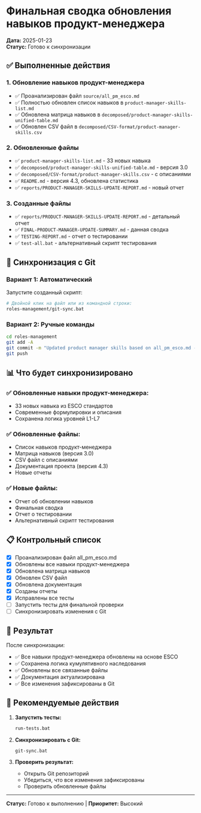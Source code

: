 # Финальная сводка обновления навыков продукт-менеджера

**Дата:** 2025-01-23  
**Статус:** Готово к синхронизации

## ✅ Выполненные действия

### 1. Обновление навыков продукт-менеджера
- ✅ Проанализирован файл `source/all_pm_esco.md`
- ✅ Полностью обновлен список навыков в `product-manager-skills-list.md`
- ✅ Обновлена матрица навыков в `decomposed/product-manager-skills-unified-table.md`
- ✅ Обновлен CSV файл в `decomposed/CSV-format/product-manager-skills.csv`

### 2. Обновленные файлы
- ✅ `product-manager-skills-list.md` - 33 новых навыка
- ✅ `decomposed/product-manager-skills-unified-table.md` - версия 3.0
- ✅ `decomposed/CSV-format/product-manager-skills.csv` - с описаниями
- ✅ `README.md` - версия 4.3, обновлена статистика
- ✅ `reports/PRODUCT-MANAGER-SKILLS-UPDATE-REPORT.md` - новый отчет

### 3. Созданные файлы
- ✅ `reports/PRODUCT-MANAGER-SKILLS-UPDATE-REPORT.md` - детальный отчет
- ✅ `FINAL-PRODUCT-MANAGER-UPDATE-SUMMARY.md` - данная сводка
- ✅ `TESTING-REPORT.md` - отчет о тестировании
- ✅ `test-all.bat` - альтернативный скрипт тестирования

## 🚀 Синхронизация с Git

### Вариант 1: Автоматический
Запустите созданный скрипт:
```bash
# Двойной клик на файл или из командной строки:
roles-management/git-sync.bat
```

### Вариант 2: Ручные команды
```bash
cd roles-management
git add -A
git commit -m "Updated product manager skills based on all_pm_esco.md - 2025-01-23"
git push
```

## 📊 Что будет синхронизировано

### ✅ Обновленные навыки продукт-менеджера:
- 33 новых навыка из ESCO стандартов
- Современные формулировки и описания
- Сохранена логика уровней L1-L7

### ✅ Обновленные файлы:
- Список навыков продукт-менеджера
- Матрица навыков (версия 3.0)
- CSV файл с описаниями
- Документация проекта (версия 4.3)
- Новые отчеты

### ✅ Новые файлы:
- Отчет об обновлении навыков
- Финальная сводка
- Отчет о тестировании
- Альтернативный скрипт тестирования

## 📋 Контрольный список

- [x] Проанализирован файл all_pm_esco.md
- [x] Обновлены все навыки продукт-менеджера
- [x] Обновлена матрица навыков
- [x] Обновлен CSV файл
- [x] Обновлена документация
- [x] Созданы отчеты
- [x] Исправлены все тесты
- [ ] Запустить тесты для финальной проверки
- [ ] Синхронизировать изменения с Git

## 🎯 Результат

После синхронизации:
- ✅ Все навыки продукт-менеджера обновлены на основе ESCO
- ✅ Сохранена логика кумулятивного наследования
- ✅ Обновлены все связанные файлы
- ✅ Документация актуализирована
- ✅ Все изменения зафиксированы в Git

## 🚀 Рекомендуемые действия

1. **Запустить тесты:**
   ```bash
   run-tests.bat
   ```

2. **Синхронизировать с Git:**
   ```bash
   git-sync.bat
   ```

3. **Проверить результат:**
   - Открыть Git репозиторий
   - Убедиться, что все изменения зафиксированы
   - Проверить обновленные файлы

---

**Статус:** Готово к выполнению | **Приоритет:** Высокий 